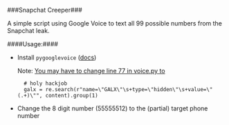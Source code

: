 ###Snapchat Creeper###

A simple script using Google Voice to text all 99 possible numbers from the Snapchat leak.

####Usage:####

- Install `pygooglevoice` ([docs](http://sphinxdoc.github.io/pygooglevoice/))

	Note: [You may have to change line 77 in voice.py to](https://code.google.com/p/pygooglevoice/issues/detail?id=76)

		
		# holy hackjob
		galx = re.search(r"name=\"GALX\"\s+type=\"hidden\"\s+value=\"(.+)\"", content).group(1)
		

- Change the 8 digit number (55555512) to the (partial) target phone number 
